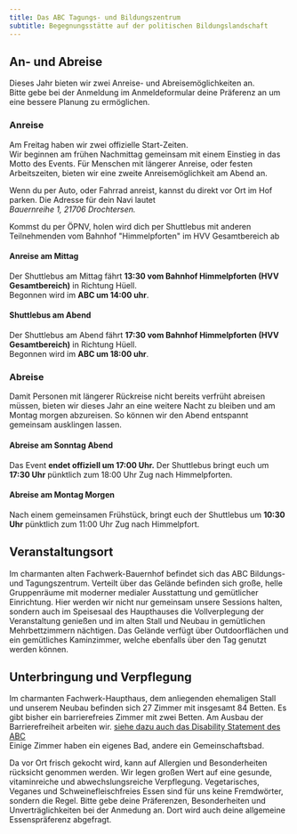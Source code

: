 ```yaml
---
title: Das ABC Tagungs- und Bildungszentrum
subtitle: Begegnungsstätte auf der politischen Bildungslandschaft
---
```

## An- und Abreise
Dieses Jahr bieten wir zwei Anreise- und Abreisemöglichkeiten an.\
Bitte gebe bei der Anmeldung im Anmeldeformular deine Präferenz an um eine bessere Planung zu ermöglichen.

### Anreise
Am Freitag haben wir zwei offizielle Start-Zeiten.\
Wir beginnen am frühen Nachmittag gemeinsam mit einem Einstieg in das Motto des Events.
Für Menschen mit längerer Anreise, oder festen Arbeitszeiten, bieten wir eine zweite Anreisemöglichkeit am Abend an.

Wenn du per Auto, oder Fahrrad anreist, kannst du direkt vor Ort im Hof parken. Die Adresse für dein Navi lautet\
*Bauernreihe 1, 21706 Drochtersen.*

Kommst du per ÖPNV, holen wird dich per Shuttlebus mit anderen Teilnehmenden vom Bahnhof "Himmelpforten" im HVV Gesamtbereich ab

#### Anreise am Mittag
Der Shuttlebus am Mittag fährt **13:30 vom Bahnhof Himmelpforten (HVV Gesamtbereich)** in Richtung Hüell.\
Begonnen wird im **ABC um 14:00 uhr**.

#### Shuttlebus am Abend
Der Shuttlebus am Abend fährt **17:30 vom Bahnhof Himmelpforten (HVV Gesamtbereich)** in Richtung Hüell.\
Begonnen wird im **ABC um 18:00 uhr**.

### Abreise
Damit Personen mit längerer Rückreise nicht bereits verfrüht abreisen müssen, bieten wir dieses Jahr an eine weitere Nacht zu bleiben und am Montag morgen abzureisen.
So können wir den Abend entspannt gemeinsam ausklingen lassen.

#### Abreise am Sonntag Abend
Das Event **endet offiziell um 17:00 Uhr.**
Der Shuttlebus bringt euch um **17:30 Uhr** pünktlich zum 18:00 Uhr Zug nach Himmelpforten.

#### Abreise am Montag Morgen
Nach einem gemeinsamen Frühstück, bringt euch der Shuttlebus um **10:30 Uhr** pünktlich zum 11:00 Uhr Zug nach Himmelpfort.

## Veranstaltungsort

Im charmanten alten Fachwerk-Bauernhof befindet sich das ABC Bildungs- und Tagungszentrum.
Verteilt über das Gelände befinden sich große, helle Gruppenräume mit moderner medialer Ausstattung und gemütlicher Einrichtung.
Hier werden wir nicht nur gemeinsam unsere Sessions halten, sondern auch im Speisesaal des Haupthauses die Vollverplegung der Veranstaltung genießen und im alten Stall und Neubau in gemütlichen Mehrbettzimmern nächtigen.
Das Gelände verfügt über Outdoorflächen und ein gemütliches Kaminzimmer, welche ebenfalls über den Tag genutzt werden können.


## Unterbringung und Verpflegung

Im charmanten Fachwerk-Haupthaus, dem anliegenden ehemaligen Stall und unserem Neubau befinden sich 27 Zimmer mit insgesamt 84 Betten. Es gibt bisher ein barrierefreies Zimmer mit zwei Betten. Am Ausbau der Barrierefreiheit arbeiten wir. [siehe dazu auch das Disability Statement des ABC](https://www.abc-huell.de/ueber-uns/#disabilitystatement)\
Einige Zimmer haben ein eigenes Bad, andere ein Gemeinschaftsbad.

Da vor Ort frisch gekocht wird, kann auf Allergien und Besonderheiten rücksicht genommen werden. Wir legen großen Wert auf eine gesunde, vitaminreiche und abwechslungsreiche Verpflegung. Vegetarisches, Veganes und Schweinefleischfreies Essen sind für uns keine Fremdwörter, sondern die Regel.
Bitte gebe deine Präferenzen, Besonderheiten und Unverträglichkeiten bei der Anmedung an. Dort wird auch deine allgemeine Essenspräferenz abgefragt.

